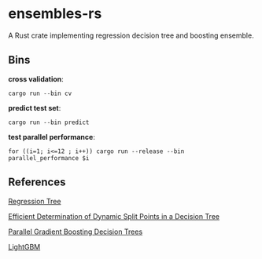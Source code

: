 # ensembles-rs

A Rust crate implementing regression decision tree and boosting ensemble.

## Bins

**cross validation**:

```
cargo run --bin cv
```

**predict test set**:

```
cargo run --bin predict
```

**test parallel performance**:

```shell
for ((i=1; i<=12 ; i++)) cargo run --release --bin parallel_performance $i 
```



## References

[Regression Tree](http://www.stat.cmu.edu/~cshalizi/350-2006/lecture-10.pdf)

[Efficient Determination of Dynamic Split Points in a Decision Tree](https://www.microsoft.com/en-us/research/publication/efficient-determination-dynamic-split-points-decision-tree/?from=http%3A%2F%2Fresearch.microsoft.com%2Fen-us%2Fum%2Fpeople%2Fdmax%2Fpublications%2Fsplits.pdf)

[Parallel Gradient Boosting Decision Trees](https://zhanpengfang.github.io/418home.html)

[LightGBM](https://papers.nips.cc/paper/6907-lightgbm-a-highly-efficient-gradient-boosting-decision-tree.pdf)

